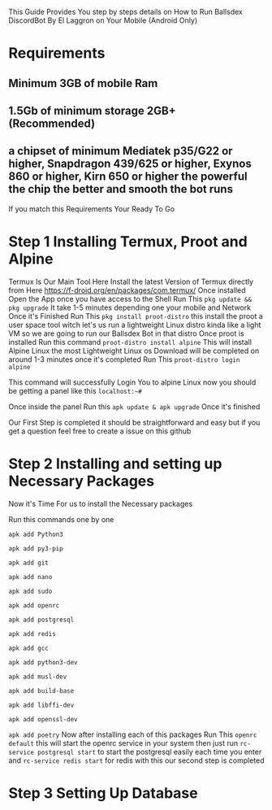 This Guide Provides You step by steps details on How to Run Ballsdex DiscordBot By El Laggron on Your Mobile (Android Only) 

# Requirements 
## Minimum 3GB of mobile Ram 

## 1.5Gb of minimum storage 2GB+ (Recommended)  

## a chipset of minimum Mediatek p35/G22 or higher, Snapdragon 439/625 or higher, Exynos 860 or higher, Kirn 650 or higher the powerful the chip the better and smooth the bot runs 

If you match this Requirements Your Ready To Go 

# Step 1 Installing Termux, Proot and Alpine

Termux Is Our Main Tool Here Install the latest Version of Termux directly from Here https://f-droid.org/en/packages/com.termux/ 
Once installed Open the App once you have access to the Shell Run This ``pkg update && pkg upgrade`` 
It take 1-5 minutes depending one your mobile and Network Once it's Finished Run This ``pkg install proot-distro``  this install the proot a user space tool witch let's us run a lightweight Linux distro kinda like a light VM so we are going to run our Ballsdex Bot in that distro Once proot is installed Run this command ``proot-distro install alpine`` This will install Alpine Linux the most Lightweight Linux os Download will be completed on around 1-3 minutes once it's completed Run This 
``proot-distro login alpine`` 

This command will successfully Login You to alpine Linux now you should be getting a panel like this ``localhost:~#``  

Once inside the panel Run this ``apk update & apk upgrade`` Once it's finished 

Our First Step is completed it should be straightforward and easy but if you get a question feel free to create a issue on this github 

# Step 2 Installing and setting up Necessary Packages 

Now it's Time For us to install the Necessary packages

Run this commands one by one 

``apk add Python3`` 

``apk add py3-pip``

``apk add git`` 

``apk add nano`` 

``apk add sudo`` 

``apk add openrc`` 

``apk add postgresql``

``apk add redis``

``apk add gcc``

``apk add python3-dev``

``apk add musl-dev`` 

``apk add build-base``

``apk add libffi-dev``

``apk add openssl-dev``

``apk add poetry``
Now after installing each of this packages Run This ``openrc default`` this will start the openrc service in your system then just run ``rc-service postgresql start`` to start the postgresql easily each time you enter and ``rc-service redis start`` for redis with this our second step is completed  

# Step 3 Setting Up Database 

